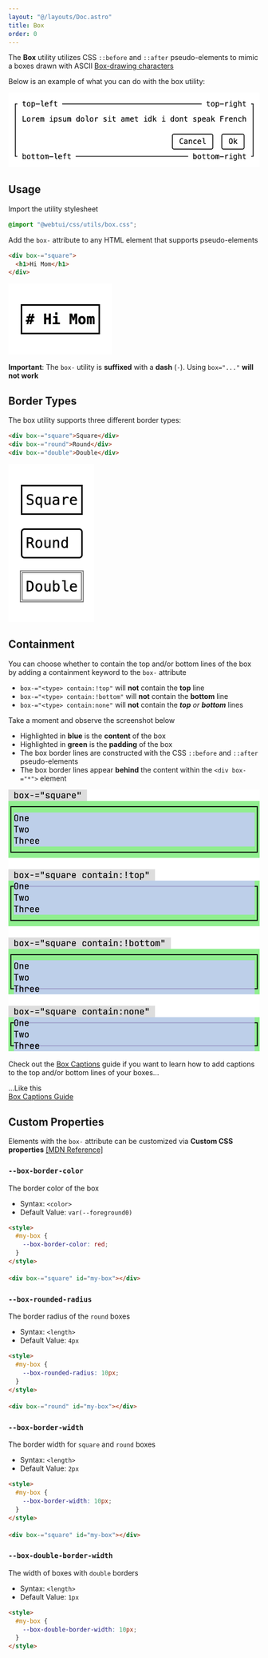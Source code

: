 ```yaml
---
layout: "@/layouts/Doc.astro"
title: Box
order: 0
---
```


The **Box** utility utilizes CSS `::before` and `::after` pseudo-elements to mimic a boxes drawn with ASCII [Box-drawing characters](https://en.wikipedia.org/wiki/Box-drawing_characters)

Below is an example of what you can do with the box utility:

![box-demo.png](../../assets/box-demo.png)

## Usage

Import the utility stylesheet

```css
@import "@webtui/css/utils/box.css";
```

Add the `box-` attribute to any HTML element that supports pseudo-elements

```html
<div box-="square">
  <h1>Hi Mom</h1>
</div>
```

![box-hi-mom.png](../../assets/box-hi-mom.png)

**Important**: The `box-` utility is **suffixed** with a **dash** (`-`). Using `box="..."` **will not work**

## Border Types

The box utility supports three different border types:

```html
<div box-="square">Square</div>
<div box-="round">Round</div>
<div box-="double">Double</div>
```

![box-types.png](../../assets/box-types.png)

## Containment

You can choose whether to contain the top and/or bottom lines of the box by adding a containment keyword to the `box-` attribute

- `box-="<type> contain:!top"` will **not** contain the **top** line
- `box-="<type> contain:!bottom"` will **not** contain the **bottom** line
- `box-="<type> contain:none"` will **not** contain the _**top** or **bottom**_ lines

Take a moment and observe the screenshot below

- Highlighted in **<span style="color: var(--blue)">blue</span>** is the **content** of the box
- Highlighted in **<span style="color: var(--green)">green</span>** is the **padding** of the box
- The box border lines are constructed with the CSS `::before` and `::after` pseudo-elements
- The box border lines appear **behind** the content within the `<div box-="*">` element

![box-containment.png](../../assets/box-containment.png)

Check out the [Box Captions](/guides/box-captions) guide if you want to learn how to add captions to the top and/or bottom lines of your boxes...

<div flex-="row">
<div box-="square contain:!top">
    <div><span is-="badge">...Like this</span></div>
    <div space-="px:1"><a href="/guides/box-captions">Box Captions Guide</a></div>
</div>
</div>

## Custom Properties

Elements with the `box-` attribute can be customized via **Custom CSS properties** [[MDN Reference]](https://developer.mozilla.org/en-US/docs/Web/CSS/@property)

### `--box-border-color`

The border color of the box

- Syntax: `<color>`
- Default Value: `var(--foreground0)`

```html
<style>
  #my-box {
    --box-border-color: red;
  }
</style>

<div box-="square" id="my-box"></div>
```

### `--box-rounded-radius`

The border radius of the `round` boxes

- Syntax: `<length>`
- Default Value: `4px`

```html
<style>
  #my-box {
    --box-rounded-radius: 10px;
  }
</style>

<div box-="round" id="my-box"></div>
```

### `--box-border-width`

The border width for `square` and `round` boxes

- Syntax: `<length>`
- Default Value: `2px`

```html
<style>
  #my-box {
    --box-border-width: 10px;
  }
</style>

<div box-="square" id="my-box"></div>
```

### `--box-double-border-width`

The width of boxes with `double` borders

- Syntax: `<length>`
- Default Value: `1px`

```html
<style>
  #my-box {
    --box-double-border-width: 10px;
  }
</style>
```
